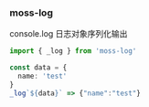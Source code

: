 ### moss-log

console.log 日志对象序列化输出

``` ts
import { _log } from 'moss-log'

const data = {
  name: 'test'
}
_log`${data}` => {"name":"test"}
```
